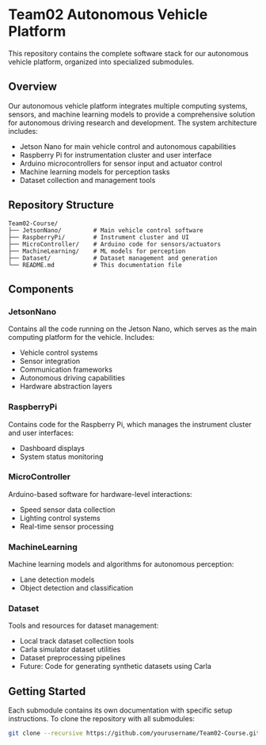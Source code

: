# Team02 Autonomous Vehicle Platform

This repository contains the complete software stack for our autonomous vehicle platform, organized into specialized submodules.

## Overview

Our autonomous vehicle platform integrates multiple computing systems, sensors, and machine learning models to provide a comprehensive solution for autonomous driving research and development. The system architecture includes:

- Jetson Nano for main vehicle control and autonomous capabilities
- Raspberry Pi for instrumentation cluster and user interface
- Arduino microcontrollers for sensor input and actuator control
- Machine learning models for perception tasks
- Dataset collection and management tools

## Repository Structure

```
Team02-Course/
├── JetsonNano/         # Main vehicle control software
├── RaspberryPi/        # Instrument cluster and UI
├── MicroController/    # Arduino code for sensors/actuators
├── MachineLearning/    # ML models for perception
├── Dataset/            # Dataset management and generation
└── README.md           # This documentation file
```

## Components

### JetsonNano

Contains all the code running on the Jetson Nano, which serves as the main computing platform for the vehicle. Includes:

- Vehicle control systems
- Sensor integration
- Communication frameworks
- Autonomous driving capabilities
- Hardware abstraction layers

### RaspberryPi

Contains code for the Raspberry Pi, which manages the instrument cluster and user interfaces:

- Dashboard displays
- System status monitoring

### MicroController

Arduino-based software for hardware-level interactions:

- Speed sensor data collection
- Lighting control systems
- Real-time sensor processing

### MachineLearning

Machine learning models and algorithms for autonomous perception:

- Lane detection models
- Object detection and classification

### Dataset

Tools and resources for dataset management:

- Local track dataset collection tools
- Carla simulator dataset utilities
- Dataset preprocessing pipelines
- Future: Code for generating synthetic datasets using Carla

## Getting Started

Each submodule contains its own documentation with specific setup instructions. To clone the repository with all submodules:

```bash
git clone --recursive https://github.com/yourusername/Team02-Course.git
```

